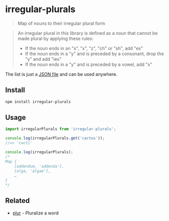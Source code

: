 # irregular-plurals

> Map of nouns to their irregular plural form

> An irregular plural in this library is defined as a noun that cannot be made plural by applying these rules:
> - If the noun ends in an "s", "x", "z", "ch" or "sh", add "es"
> - If the noun ends in a "y" and is preceded by a consonant, drop the "y" and add "ies"
> - If the noun ends in a "y" and is preceded by a vowel, add "s"

The list is just a [JSON file](irregular-plurals.json) and can be used anywhere.

## Install

```sh
npm install irregular-plurals
```

## Usage

```js
import irregularPlurals from 'irregular-plurals';

console.log(irregularPlurals.get('cactus'));
//=> 'cacti'

console.log(irregularPlurals);
/*
Map {
	[addendum, 'addenda'],
	[alga, 'algae'],
	…
}
*/
```

## Related

- [plur](https://github.com/sindresorhus/plur) - Pluralize a word
